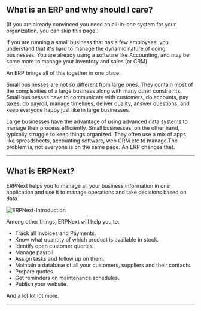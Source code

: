 ## What is an ERP and why should I care?

(If you are already convinced you need an all-in-one system for your
organization, you can skip this page.)

If you are running a small business that has a few employees, you understand
that it's hard to manage the dynamic nature of doing businesses. You are
already using a software like Accounting, and may be some more to manage your
inventory and sales (or CRM).

An ERP brings all of this together in one place.

Small businesses are not so different from large ones. They contain most of
the complexities of a large business along with many other constraints. Small
businesses have to communicate with customers, do accounts, pay taxes, do
payroll, manage timelines, deliver quality, answer questions, and keep
everyone happy just like in large businesses.

Large businesses have the advantage of using advanced data systems to manage
their process efficiently. Small businesses, on the other hand, typically
struggle to keep things organized. They often use a mix of apps like
spreadsheets, accounting software, web CRM etc to manage.The problem is, not
everyone is on the same page. An ERP changes that.

* * *

## What is ERPNext?

ERPNext helps you to manage all your business information in one application
and use it to manage operations and take decisions based on data.

![ERPNext-Introduction](assets/erpnext_org/images/erpnext/erpnext-introduction.png)

Among other things, ERPNext will help you to:

  * Track all Invoices and Payments.
  * Know what quantity of which product is available in stock.
  * Identify open customer queries.
  * Manage payroll.
  * Assign tasks and follow up on them.
  * Maintain a database of all your customers, suppliers and their contacts.
  * Prepare quotes.
  * Get reminders on maintenance schedules.
  * Publish your website.

And a lot lot lot more.

* * *
